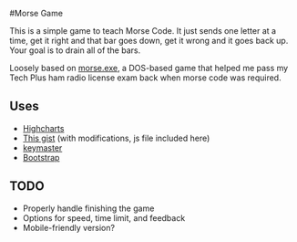 #Morse Game

This is a simple game to teach Morse Code.  It just sends one letter at a time, get it right and that bar goes down, get it wrong and it goes back up.  Your goal is to drain all of the bars.

Loosely based on [morse.exe](http://c2.com/~ward/morse/morse.html), a DOS-based game that helped me pass my Tech Plus ham radio license exam back when morse code was required.

## Uses

* [Highcharts](http://www.highcharts.com/)
* [This gist](https://gist.github.com/eholk/0115691987090973cefe) (with modifications, js file included here)
* [keymaster](https://github.com/madrobby/keymaster)
* [Bootstrap](http://getbootstrap.com/)

## TODO

* Properly handle finishing the game
* Options for speed, time limit, and feedback
* Mobile-friendly version?

